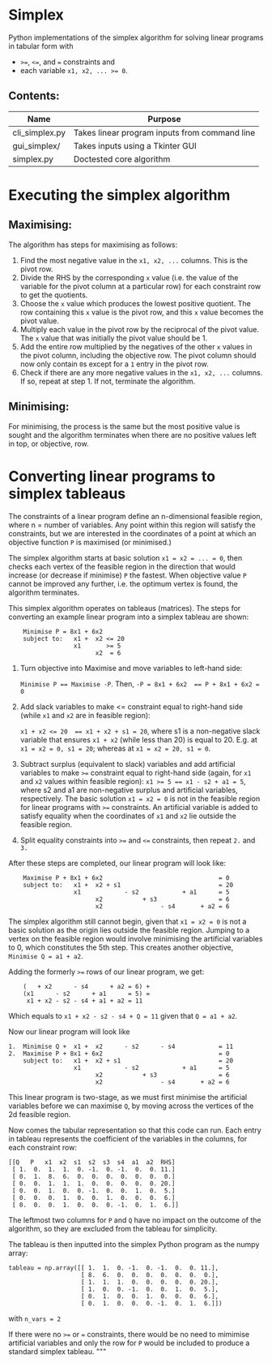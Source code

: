 # Simplex
Python implementations of the simplex algorithm for solving linear programs in tabular form with
- `>=`, `<=`, and `=` constraints and
- each variable `x1, x2, ... >= 0`.

## Contents:
|Name | Purpose |
| ----------------- | ----------------------------------- |
| cli_simplex.py | Takes linear program inputs from command line |
| gui_simplex/ | Takes inputs using a Tkinter GUI |
| simplex.py | Doctested core algorithm |

# Executing the simplex algorithm

## Maximising:
The algorithm has steps for maximising as follows:
1. Find the most negative value in the `x1, x2, ...` columns. This is the pivot row.
2. Divide the RHS by the corresponding `x` value (i.e. the value of the variable for the pivot column at a particular row) for each constraint row to get the quotients.
3. Choose the `x` value which produces the lowest positive quotient. The row containing this `x` value is the pivot row, and this `x` value becomes the pivot value.
4. Multiply each value in the pivot row by the reciprocal of the pivot value. The `x` value that was initially the pivot value should be 1.
5. Add the entire row multiplied by the negatives of the other `x` values in the pivot column, including the objective row. The pivot column should now only contain `0`s except for a `1` entry in the pivot row.
6. Check if there are any more negative values in the `x1, x2, ...` columns. If so, repeat at step 1. If not, terminate the algorithm. 

## Minimising:
For minimising, the process is the same but the most positive value is sought and the algorithm terminates when there are no positive values left in top, or objective, row. 

# Converting linear programs to simplex tableaus

The constraints of a linear program define an n-dimensional feasible region, where n = number of variables. Any point within this region will satisfy the constraints, but we are interested in the coordinates of a point at which an objective function `P` is maximised (or minimised.)

The simplex algorithm starts at basic solution `x1 = x2 = ... = 0`, then checks  each vertex of the feasible region in the direction that would increase (or decrease if minimise) `P` the fastest. When objective value `P` cannot be improved any further, i.e. the optimum vertex is found, the algorithm terminates.

This simplex algorithm operates on tableaus (matrices). The steps for converting an example linear program into a simplex tableau are shown:
```
    Minimise P = 8x1 + 6x2 
    subject to:   x1 +  x2 <= 20
                  x1       >= 5
                        x2  = 6
```
1. Turn objective into Maximise and move variables to left-hand side:

    `Minimise P == Maximise -P`.
    Then, `-P = 8x1 + 6x2  == P + 8x1 + 6x2 = 0`

2. Add slack variables to make <= constraint equal to right-hand side (while `x1` and `x2` are in feasible region):

    `x1 + x2 <= 20  == x1 + x2 + s1 = 20`, where s1 is a non-negative slack variable that ensures `x1 + x2` (while less than 20) is equal to 20. E.g. at `x1 = x2 = 0, s1 = 20`; whereas at `x1 = x2 = 20, s1 = 0`.

3. Subtract surplus (equivalent to slack) variables and add artificial variables to make `>=` constraint equal to right-hand side (again, for `x1` and `x2` values within feasible region):
    `x1 >= 5 == x1 - s2 + a1 = 5`, where s2 and a1 are non-negative surplus and artificial variables, respectively. The basic solution `x1 = x2 = 0` is not
    in the feasible region for linear programs with `>=` constraints. An artificial variable is added to satisfy equality when the coordinates of `x1` and `x2` lie outside the feasible region.

4. Split equality constraints into `>=` and `<=` constraints, then repeat `2.` and `3.`

After these steps are completed, our linear program will look like:
```
    Maximise P + 8x1 + 6x2                                = 0
    subject to:   x1 +  x2 + s1                           = 20
                  x1            - s2            + a1      = 5
                        x2           + s3                 = 6
                        x2                - s4       + a2 = 6
```
The simplex algorithm still cannot begin, given that `x1 = x2 = 0` is not a basic solution as the origin lies outside the feasible region. Jumping to a vertex on the feasible region would involve minimising the artificial variables to 0, which constitutes the 5th step. This creates another objective, `Minimise Q = a1 + a2`. 

Adding the formerly `>=` rows of our linear program, we get:
```
    (   + x2      - s4      + a2 = 6) + 
    (x1      - s2      + a1      = 5) =
     x1 + x2 - s2 - s4 + a1 + a2 = 11
```
Which equals to `x1 + x2 - s2 - s4 + Q = 11` given that `Q = a1 + a2`.

Now our linear program will look like
```
1.  Minimise Q +  x1 +  x2      - s2      - s4            = 11
2.  Maximise P + 8x1 + 6x2                                = 0
    subject to:   x1 +  x2 + s1                           = 20
                  x1            - s2            + a1      = 5
                        x2           + s3                 = 6
                        x2                - s4       + a2 = 6
```
This linear program is two-stage, as we must first minimise the artificial variables before we can maximise `Q`, by moving across the vertices of the 2d feasible region.

Now comes the tabular representation so that this code can run. Each entry in tableau represents the coefficient of the variables in the columns, for each constraint row:
```
[[Q   P   x1  x2  s1  s2  s3  s4  a1  a2  RHS]
 [ 1.  0.  1.  1.  0. -1.  0. -1.  0.  0. 11.]
 [ 0.  1.  8.  6.  0.  0.  0.  0.  0.  0.  0.]
 [ 0.  0.  1.  1.  1.  0.  0.  0.  0.  0. 20.]
 [ 0.  0.  1.  0.  0. -1.  0.  0.  1.  0.  5.]
 [ 0.  0.  0.  1.  0.  0.  1.  0.  0.  0.  6.]
 [ 0.  0.  0.  1.  0.  0.  0. -1.  0.  1.  6.]]
```
The leftmost two columns for `P` and `Q` have no impact on the outcome of the algorithm, so they are excluded from the tableau for simplicity.

The tableau is then inputted into the simplex Python program as the numpy array:
```
tableau = np.array([[ 1.  1.  0. -1.  0. -1.  0.  0. 11.],
                    [ 8.  6.  0.  0.  0.  0.  0.  0.  0.],
                    [ 1.  1.  1.  0.  0.  0.  0.  0. 20.],
                    [ 1.  0.  0. -1.  0.  0.  1.  0.  5.],
                    [ 0.  1.  0.  0.  1.  0.  0.  0.  6.],
                    [ 0.  1.  0.  0.  0. -1.  0.  1.  6.]])
```
with `n_vars = 2`

If there were no `>=` or `=` constraints, there would be no need to mimimise artificial variables and only the row for `P` would be included to produce a standard simplex tableau.
"""